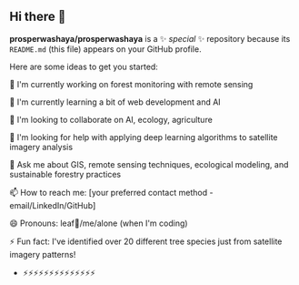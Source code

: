## Hi there 👋


**prosperwashaya/prosperwashaya** is a ✨ _special_ ✨ repository because its `README.md` (this file) appears on your GitHub profile.

Here are some ideas to get you started:

🔭 I'm currently working on forest monitoring with remote sensing

🌱 I'm currently learning a bit of web development and AI

👯 I'm looking to collaborate on AI, ecology, agriculture

🤔 I'm looking for help with applying deep learning algorithms to satellite imagery analysis

💬 Ask me about GIS, remote sensing techniques, ecological modeling, and sustainable forestry practices

📫 How to reach me: [your preferred contact method - email/LinkedIn/GitHub]

😄 Pronouns:  leaf🌱/me/alone (when I'm coding)

⚡ Fun fact: I've identified over 20 different tree species just from satellite imagery patterns!

- ⚡⚡⚡⚡⚡⚡⚡⚡⚡⚡⚡⚡⚡⚡


